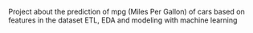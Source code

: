 Project about the prediction of mpg (Miles Per Gallon) of cars based on features in the dataset
ETL, EDA and modeling with machine learning
